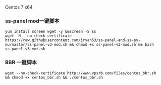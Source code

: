 Centos 7 x64

### ss-panel mod一键脚本
```
yum install screen wget -y &&screen -S ss 
wget -N --no-check-certificate https://raw.githubusercontent.com/iryan53/ss-panel-and-ss-py-mu/master/ss-panel-v3-mod.sh && chmod +x ss-panel-v3-mod.sh && bash ss-panel-v3-mod.sh

```
### BBR 一键脚本
```
wget --no-check-certificate http://www.vpsrb.com/files/centos_bbr.sh && chmod +x centos_bbr.sh && ./centos_bbr.sh

```
